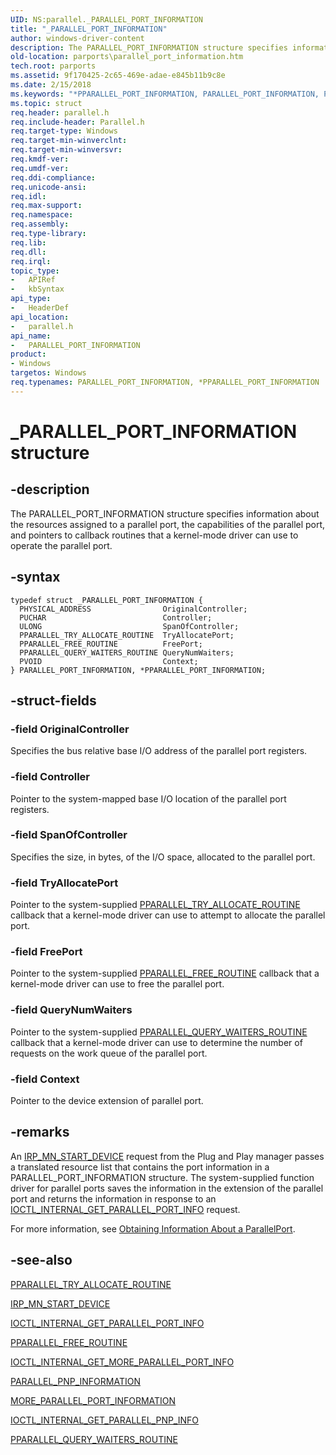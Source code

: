 ```yaml
---
UID: NS:parallel._PARALLEL_PORT_INFORMATION
title: "_PARALLEL_PORT_INFORMATION"
author: windows-driver-content
description: The PARALLEL_PORT_INFORMATION structure specifies information about the resources assigned to a parallel port, the capabilities of the parallel port, and pointers to callback routines that a kernel-mode driver can use to operate the parallel port.
old-location: parports\parallel_port_information.htm
tech.root: parports
ms.assetid: 9f170425-2c65-469e-adae-e845b11b9c8e
ms.date: 2/15/2018
ms.keywords: "*PPARALLEL_PORT_INFORMATION, PARALLEL_PORT_INFORMATION, PARALLEL_PORT_INFORMATION structure [Parallel Ports], PPARALLEL_PORT_INFORMATION, PPARALLEL_PORT_INFORMATION structure pointer [Parallel Ports], _PARALLEL_PORT_INFORMATION, cisspd_ca857237-0c57-46e9-aedf-f6d40a25dbf8.xml, parallel/PARALLEL_PORT_INFORMATION, parallel/PPARALLEL_PORT_INFORMATION, parports.parallel_port_information"
ms.topic: struct
req.header: parallel.h
req.include-header: Parallel.h
req.target-type: Windows
req.target-min-winverclnt:
req.target-min-winversvr:
req.kmdf-ver:
req.umdf-ver:
req.ddi-compliance:
req.unicode-ansi:
req.idl:
req.max-support:
req.namespace:
req.assembly:
req.type-library:
req.lib:
req.dll:
req.irql:
topic_type:
-	APIRef
-	kbSyntax
api_type:
-	HeaderDef
api_location:
-	parallel.h
api_name:
-	PARALLEL_PORT_INFORMATION
product:
- Windows
targetos: Windows
req.typenames: PARALLEL_PORT_INFORMATION, *PPARALLEL_PORT_INFORMATION
---
```


# _PARALLEL_PORT_INFORMATION structure


## -description


The PARALLEL_PORT_INFORMATION structure specifies information about the resources assigned to a parallel port, the capabilities of the parallel port, and pointers to callback routines that a kernel-mode driver can use to operate the parallel port.


## -syntax


```
typedef struct _PARALLEL_PORT_INFORMATION {
  PHYSICAL_ADDRESS                OriginalController;
  PUCHAR                          Controller;
  ULONG                           SpanOfController;
  PPARALLEL_TRY_ALLOCATE_ROUTINE  TryAllocatePort;
  PPARALLEL_FREE_ROUTINE          FreePort;
  PPARALLEL_QUERY_WAITERS_ROUTINE QueryNumWaiters;
  PVOID                           Context;
} PARALLEL_PORT_INFORMATION, *PPARALLEL_PORT_INFORMATION;
```


## -struct-fields




### -field OriginalController

Specifies the bus relative base I/O address of the parallel port registers.


### -field Controller

Pointer to the system-mapped base I/O location of the parallel port registers.


### -field SpanOfController

Specifies the size, in bytes, of the I/O space, allocated to the parallel port.


### -field TryAllocatePort

Pointer to the system-supplied <a href="..\parallel\nc-parallel-pparallel_try_allocate_routine.md">PPARALLEL_TRY_ALLOCATE_ROUTINE</a> callback that a kernel-mode driver can use to attempt to allocate the parallel port.


### -field FreePort

Pointer to the system-supplied <a href="..\parallel\nc-parallel-pparallel_free_routine.md">PPARALLEL_FREE_ROUTINE</a> callback that a kernel-mode driver can use to free the parallel port.


### -field QueryNumWaiters

Pointer to the system-supplied <a href="..\parallel\nc-parallel-pparallel_query_waiters_routine.md">PPARALLEL_QUERY_WAITERS_ROUTINE</a> callback that a kernel-mode driver can use to determine the number of requests on the work queue of the parallel port.


### -field Context

Pointer to the device extension of parallel port.


## -remarks



An <a href="https://msdn.microsoft.com/library/windows/hardware/ff551749">IRP_MN_START_DEVICE</a> request from the Plug and Play manager passes a translated resource list that contains the port information in a PARALLEL_PORT_INFORMATION structure. The system-supplied function driver for parallel ports saves the information in the extension of the parallel port and returns the information in response to an <a href="..\parallel\ni-parallel-ioctl_internal_get_parallel_port_info.md">IOCTL_INTERNAL_GET_PARALLEL_PORT_INFO</a> request.

For more information, see <a href="https://msdn.microsoft.com/d8ae2296-05b6-419a-93cc-00fcb12d41fe">Obtaining Information About a ParallelPort</a>.




## -see-also

<a href="..\parallel\nc-parallel-pparallel_try_allocate_routine.md">PPARALLEL_TRY_ALLOCATE_ROUTINE</a>



<a href="https://msdn.microsoft.com/library/windows/hardware/ff551749">IRP_MN_START_DEVICE</a>



<a href="..\parallel\ni-parallel-ioctl_internal_get_parallel_port_info.md">IOCTL_INTERNAL_GET_PARALLEL_PORT_INFO</a>



<a href="..\parallel\nc-parallel-pparallel_free_routine.md">PPARALLEL_FREE_ROUTINE</a>



<a href="..\parallel\ni-parallel-ioctl_internal_get_more_parallel_port_info.md">IOCTL_INTERNAL_GET_MORE_PARALLEL_PORT_INFO</a>



<a href="..\parallel\ns-parallel-_parallel_pnp_information.md">PARALLEL_PNP_INFORMATION</a>



<a href="..\parallel\ns-parallel-_more_parallel_port_information.md">MORE_PARALLEL_PORT_INFORMATION</a>



<a href="..\parallel\ni-parallel-ioctl_internal_get_parallel_pnp_info.md">IOCTL_INTERNAL_GET_PARALLEL_PNP_INFO</a>



<a href="..\parallel\nc-parallel-pparallel_query_waiters_routine.md">PPARALLEL_QUERY_WAITERS_ROUTINE</a>



 

 


